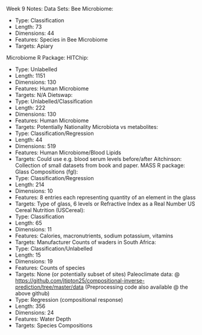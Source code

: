 Week 9 Notes:
Data Sets:
Bee Microbiome:
-	Type: Classification
-	Length: 73
-	Dimensions: 44
-	Features: Species in Bee Microbiome
-	Targets: Apiary

Microbiome R Package:
HITChip:
-	Type: Unlabelled
-	Length: 1151
-	Dimensions: 130
-	Features: Human Microbiome
-	Targets: N/A
Dietswap:
- Type: Unlabelled/Classification
- Length: 222
-	Dimensions: 130
-	Features: Human Microbiome
-	Targets: Potentially Nationality
Microbiota vs metabolites:
-	Type: Classification/Regression
-	Length: 44
-	Dimensions: 519
-	Features: Human Microbiome/Blood Lipids
-	Targets: Could use e.g. blood serum levels before/after
Aitchinson: Collection of small datasets from book and paper.
MASS R package:
Glass Compositions (fgl):
-	Type: Classification/Regression
-	Length: 214
-	Dimensions: 10
-	Features: 8 entries each representing quantity of an element in the glass
-	Targets: Type of glass, 6 levels or Refractive Index as a Real Number
US Cereal Nutrition (USCereal):
-	Type: Classification
-	Length: 65
-	Dimensions: 11
-	Features: Calories, macronutrients, sodium potassium, vitamins
-	Targets: Manufacturer
Counts of waders in South Africa:
-	Type: Classification/Unlabelled
-	Length:  15
-	Dimensions: 19
-	Features: Counts of species
-	Targets: None (or potentially subset of sites)
Paleoclimate data:
@ https://github.com/jtipton25/compositional-inverse-prediction/tree/master/data
(Preprocessing code also available @ the above github)
-	Type: Regression (compositional response)
-	Length:  356
-	Dimensions: 24
-	Features: Water Depth
-	Targets: Species Compositions
